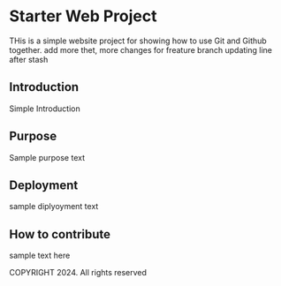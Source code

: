 # Starter Web Project

THis is a simple website project for showing 
how to use Git and Github together. add more thet, more changes for freature branch 
updating line after stash
## Introduction

Simple Introduction

## Purpose

 Sample purpose text

## Deployment

sample diplyoyment text

## How to contribute

sample text here

COPYRIGHT 2024. All rights reserved
